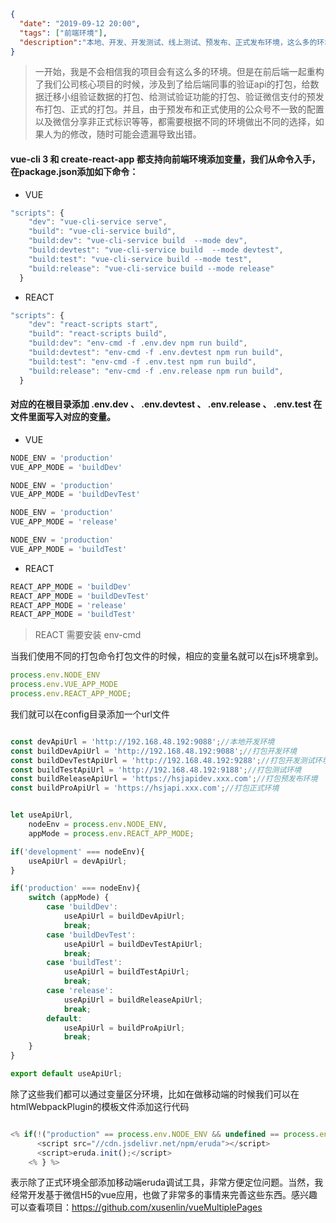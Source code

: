 ```json
{
  "date": "2019-09-12 20:00",
  "tags": ["前端环境"],
  "description":"本地、开发、开发测试、线上测试、预发布、正式发布环境，这么多的环境除了请求的URL不同，还有配置也不同。除此之外，为了方便开发H5页面，我们需要在除了正式环境外全部加入移动端调试工具，难道我们每次打包都去修改配置然后运行npm run build吗？"
}
```


> 一开始，我是不会相信我的项目会有这么多的环境。但是在前后端一起重构了我们公司核心项目的时候，涉及到了给后端同事的验证api的打包，给数据迁移小组验证数据的打包、给测试验证功能的打包、验证微信支付的预发布打包、正式的打包。并且，由于预发布和正式使用的公众号不一致的配置以及微信分享非正式标识等等，都需要根据不同的环境做出不同的选择，如果人为的修改，随时可能会遗漏导致出错。


#### vue-cli 3 和 create-react-app 都支持向前端环境添加变量，我们从命令入手，在package.json添加如下命令：


- VUE

```javascript
"scripts": {
    "dev": "vue-cli-service serve",
    "build": "vue-cli-service build",
    "build:dev": "vue-cli-service build  --mode dev",
    "build:devtest": "vue-cli-service build  --mode devtest",
    "build:test": "vue-cli-service build --mode test",
    "build:release": "vue-cli-service build --mode release"
  }
```


- REACT

```javascript
"scripts": {
    "dev": "react-scripts start",
    "build": "react-scripts build",
    "build:dev": "env-cmd -f .env.dev npm run build",
    "build:devtest": "env-cmd -f .env.devtest npm run build",
    "build:test": "env-cmd -f .env.test npm run build",
    "build:release": "env-cmd -f .env.release npm run build",
  }
```

#### 对应的在根目录添加 .env.dev 、 .env.devtest 、 .env.release 、 .env.test 在文件里面写入对应的变量。

- VUE

```javascript
NODE_ENV = 'production'
VUE_APP_MODE = 'buildDev'
```
```javascript
NODE_ENV = 'production'
VUE_APP_MODE = 'buildDevTest'
```
```javascript
NODE_ENV = 'production'
VUE_APP_MODE = 'release'
```
```javascript
NODE_ENV = 'production'
VUE_APP_MODE = 'buildTest'
```


- REACT

```javascript
REACT_APP_MODE = 'buildDev'
REACT_APP_MODE = 'buildDevTest'
REACT_APP_MODE = 'release'
REACT_APP_MODE = 'buildTest'
```

> REACT 需要安装 env-cmd


当我们使用不同的打包命令打包文件的时候，相应的变量名就可以在js环境拿到。


```javascript
process.env.NODE_ENV
process.env.VUE_APP_MODE
process.env.REACT_APP_MODE;
```

我们就可以在config目录添加一个url文件


```javascript

const devApiUrl = 'http://192.168.48.192:9088';//本地开发环境
const buildDevApiUrl = 'http://192.168.48.192:9088';//打包开发环境
const buildDevTestApiUrl = 'http://192.168.48.192:9288';//打包开发测试环境
const buildTestApiUrl = 'http://192.168.48.192:9188';//打包测试环境
const buildReleaseApiUrl = 'https://hsjapidev.xxx.com';//打包预发布环境
const buildProApiUrl = 'https://hsjapi.xxx.com';//打包正式环境


let useApiUrl,
    nodeEnv = process.env.NODE_ENV,
    appMode = process.env.REACT_APP_MODE;

if('development' === nodeEnv){
    useApiUrl = devApiUrl;
}

if('production' === nodeEnv){
    switch (appMode) {
        case 'buildDev':
            useApiUrl = buildDevApiUrl;
            break;
        case 'buildDevTest':
            useApiUrl = buildDevTestApiUrl;
            break;
        case 'buildTest':
            useApiUrl = buildTestApiUrl;
            break;
        case 'release':
            useApiUrl = buildReleaseApiUrl;
            break;
        default:
            useApiUrl = buildProApiUrl;
            break;
    }
}

export default useApiUrl;


```

除了这些我们都可以通过变量区分环境，比如在做移动端的时候我们可以在htmlWebpackPlugin的模板文件添加这行代码

```javascript

<% if(!("production" == process.env.NODE_ENV && undefined == process.env.VUE_APP_MOD)){ %>
      <script src="//cdn.jsdelivr.net/npm/eruda"></script>
      <script>eruda.init();</script>
    <% } %>

```

表示除了正式环境全部添加移动端eruda调试工具，非常方便定位问题。当然，我经常开发基于微信H5的vue应用，也做了非常多的事情来完善这些东西。感兴趣可以查看项目：https://github.com/xusenlin/vueMultiplePages
